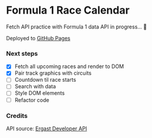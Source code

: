 # Formula 1 Race Calendar

Fetch API practice with Formula 1 data API in progress... 🏁

Deployed to [GitHub Pages](https://alternadiva.github.io/Formula1-Race-Calendar/)

### Next steps
- [X] Fetch all upcoming races and render to DOM
- [X] Pair track graphics with circuits
- [ ] Countdown til race starts
- [ ] Search with data
- [ ] Style DOM elements
- [ ] Refactor code

### Credits
API source: [Ergast Developer API](http://ergast.com/mrd/)
